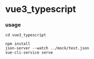 # vue3_typescript


### usage

````
cd vue3_typescript

npm install
json-server --watch ../mock/test.json
vue-cli-service serve

````